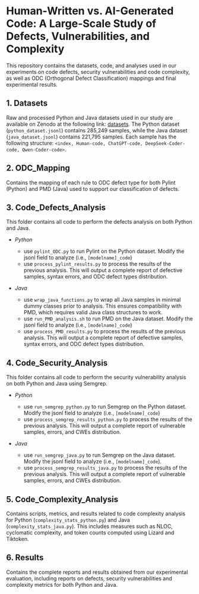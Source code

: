 # Human-Written vs. AI-Generated Code: A Large-Scale Study of Defects, Vulnerabilities, and Complexity

This repository contains the datasets, code, and analyses used in our experiments on code defects, security vulnerabilities and code complexity, as well as ODC (Orthogonal Defect Classification) mappings and final experimental results.

## 1. **Datasets**

  Raw and processed Python and Java datasets used in our study are available on Zenodo at the following link: [datasets](https://zenodo.org/records/15423067). The Python dataset (``python_dataset.jsonl``) contains 285,249 samples, while the Java dataset (``java_dataset.jsonl``) contains 221,795 samples. Each sample has the following structure: ``<index, Human-code, ChatGPT-code, DeepSeek-Coder-code, Qwen-Coder-code>``. 

## 2. **ODC_Mapping**

  Contains the mapping of each rule to ODC defect type for both Pylint (Python) and PMD (Java) used to support our classification of defects.

## 3. **Code_Defects_Analysis**

  This folder contains all code to perform the defects analysis on both Python and Java. 
  
  - _Python_
    - use ``pylint_ODC.py`` to run Pylint on the Python dataset. Modify the jsonl field to analyze (i.e., ``[modelname]_code``)
    - use ``process_pylint_results.py`` to process the results of the previous analysis. This will output a complete report of defective samples, syntax errors, and ODC defect types distribution. 

  - _Java_
    - use ``wrap_java_functions.py`` to wrap all Java samples in minimal dummy classes prior to analysis. This ensures compatibility with PMD, which requires valid Java class structures to work. 
    - use ``run_PMD_analysis.sh`` to run PMD on the Java dataset. Modify the jsonl field to analyze (i.e., ``[modelname]_code``)
    - use ``process_PMD_results.py`` to process the results of the previous analysis. This will output a complete report of defective samples, syntax errors, and ODC defect types distribution. 

## 4. **Code_Security_Analysis**  
  
  This folder contains all code to perform the security vulnerability analysis on both Python and Java using Semgrep.
  
  - _Python_
    - use ``run_semgrep_python.py`` to run Semgrep on the Python dataset. Modify the jsonl field to analyze (i.e., ``[modelname]_code``)
    - use ``process_semgrep_results_python.py`` to process the results of the previous analysis. This will output a complete report of vulnerable samples, errors, and CWEs distribution. 

  - _Java_
    - use ``run_semgrep_java.py`` to run Semgrep on the Java dataset. Modify the jsonl field to analyze (i.e., ``[modelname]_code``).
    - use ``process_semgrep_results_java.py`` to process the results of the previous analysis. This will output a complete report of vulnerable samples, errors, and CWEs distribution. 

## 5. **Code_Complexity_Analysis**  

  Contains scripts, metrics, and results related to code complexity analysis for Python (``complexity_stats_python.py``) and Java (``complexity_stats_java.py``). This includes measures such as NLOC, cyclomatic complexity, and token counts computed using Lizard and Tiktoken. 


## 6. **Results**  

  Contains the complete reports and results obtained from our experimental evaluation, including reports on defects, security vulnerabilities and complexity metrics for both Python and Java.